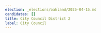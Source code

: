 ```yaml
---
election: _elections/oakland/2025-04-15.md
candidates: []
title: City Council District 2
label: City Council
---
```

